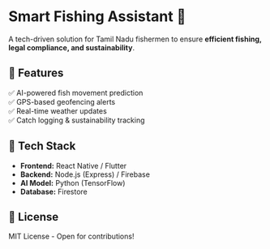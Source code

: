 # Smart Fishing Assistant 🎣  

A tech-driven solution for Tamil Nadu fishermen to ensure **efficient fishing, legal compliance, and sustainability**.  

## 🌟 Features  
✅ AI-powered fish movement prediction  
✅ GPS-based geofencing alerts  
✅ Real-time weather updates  
✅ Catch logging & sustainability tracking  

## 🚀 Tech Stack  
- **Frontend:** React Native / Flutter  
- **Backend:** Node.js (Express) / Firebase  
- **AI Model:** Python (TensorFlow)  
- **Database:** Firestore  

## 📜 License  
MIT License - Open for contributions!  
